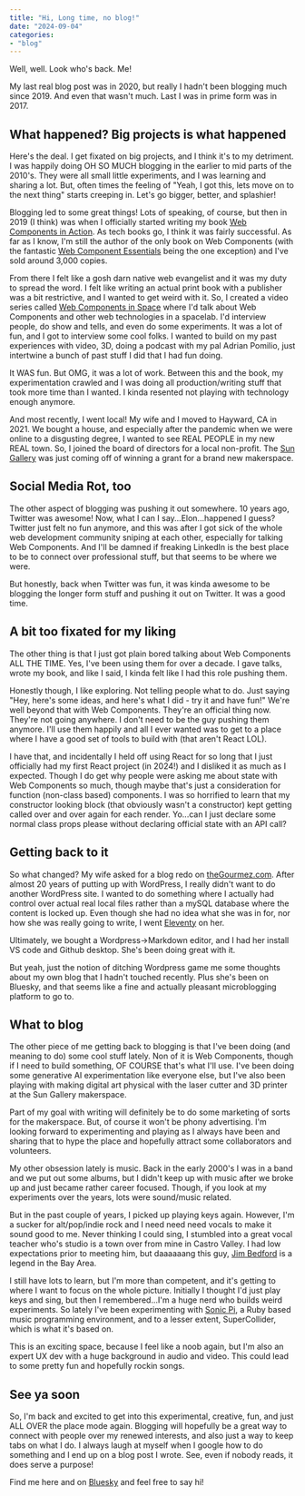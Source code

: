 ```yaml
---
title: "Hi, Long time, no blog!"
date: "2024-09-04"
categories:
- "blog"
---
```


Well, well. Look who's back. Me!

My last real blog post was in 2020, but really I hadn't been blogging much since 2019. And even that wasn't much. Last I was in
prime form was in 2017.

## What happened? Big projects is what happened

Here's the deal. I get fixated on big projects, and I think it's to my detriment. I was happily doing OH SO MUCH blogging in the earlier
to mid parts of the 2010's. They were all small little experiments, and I was learning and sharing a lot. But, often times
the feeling of "Yeah, I got this, lets move on to the next thing" starts creeping in. Let's go bigger, better, and splashier!

Blogging led to some great things! Lots of speaking, of course, but then in 2019 (I think) was when I officially started writing my book [Web Components in Action](https://www.manning.com/books/web-components-in-action).
As tech books go, I think it was fairly successful. As far as I know, I'm still the author of the only book on Web Components (with the fantastic [Web Component Essentials](https://leanpub.com/web-component-essentials) being the one exception) and I've sold around 3,000 copies.

From there I felt like a gosh darn native web evangelist and it was my duty to spread the word. I felt like writing an actual print book with a publisher was a bit restrictive, and
I wanted to get weird with it. So, I created a video series called [Web Components in Space](https://webcomponents.space) where I'd talk about Web Components and other web technologies in a spacelab. I'd interview people, do show and tells, and even do some experiments.
It was a lot of fun, and I got to interview some cool folks. I wanted to build on my past experiences with video, 3D, doing a podcast with my pal Adrian Pomilio, just intertwine a bunch of past stuff I did that I had fun doing.

It WAS fun. But OMG, it was a lot of work. Between this and the book, my experimentation crawled and I was doing all production/writing stuff that took more time than I wanted.
I kinda resented not playing with technology enough anymore.

And most recently, I went local! My wife and I moved to Hayward, CA in 2021. We bought a house, and especially after the pandemic when we
were online to a disgusting degree, I wanted to see REAL PEOPLE in my new REAL town. So, I joined the board of directors for a local non-profit. The [Sun Gallery](https://sungallery.org)
was just coming off of winning a grant for a brand new makerspace.

## Social Media Rot, too
The other aspect of blogging was pushing it out somewhere. 10 years ago, Twitter was awesome! Now, what I can I say...Elon...happened I guess?
Twitter just felt no fun anymore, and this was after I got sick of the whole web development community sniping at each other, especially for talking Web Components.
And I'll be damned if freaking LinkedIn is the best place to be to connect over professional stuff, but that seems to be where we were.

But honestly, back when Twitter was fun, it was kinda awesome to be blogging the longer form stuff and pushing it out on Twitter. It was a good time.

## A bit too fixated for my liking

The other thing is that I just got plain bored talking about Web Components ALL THE TIME. Yes, I've been using them for over a decade.
I gave talks, wrote my book, and like I said, I kinda felt like I had this role pushing them.

Honestly though, I like exploring. Not telling people what to do. Just saying "Hey, here's some ideas, and here's what I did - try it and have fun!"
We're well beyond that with Web Components. They're an official thing now. They're not going anywhere. I don't need to be the guy pushing them anymore.
I'll use them happily and all I ever wanted was to get to a place where I have a good set of tools to build with (that aren't React LOL).

I have that, and incidentally I held off using React for so long that I just officially had my first React project (in 2024!) and I disliked it
as much as I expected. Though I do get why people were asking me about state with Web Components so much, though maybe that's just a consideration for function
(non-class based) components. I was so horrified to learn that my constructor looking block (that obviously wasn't a constructor) kept getting called over and over again
for each render. Yo...can I just declare some normal class props please without declaring official state with an API call?

## Getting back to it

So what changed? My wife asked for a blog redo on [theGourmez.com](https://thegourmez.com). After almost 20 years of putting up with WordPress, I really didn't want to
do another WordPress site. I wanted to do something where I actually had control over actual real local files rather than a mySQL database where the content is locked up.
Even though she had no idea what she was in for, nor how she was really going to write, I went [Eleventy](https://www.11ty.dev) on her.

Ultimately, we bought a Wordpress->Markdown editor, and I had her install VS code and Github desktop. She's been doing great with it.

But yeah, just the notion of ditching Wordpress game me some thoughts about my own blog that I hadn't touched recently. Plus she's been on Bluesky, and that seems like a fine and actually pleasant
microblogging platform to go to.

## What to blog

The other piece of me getting back to blogging is that I've been doing (and meaning to do) some cool stuff lately. Non of it is Web Components, though
if I need to build something, OF COURSE that's what I'll use. I've been doing some generative AI experimentation like everyone else, but I've also been playing
with making digital art physical with the laser cutter and 3D printer at the Sun Gallery makerspace.

Part of my goal with writing will definitely be to do some marketing of sorts for the makerspace. But, of course it won't be phony advertising. I'm
looking forward to experimenting and playing as I always have been and sharing that to hype the place and hopefully attract some collaborators and volunteers.

My other obsession lately is music. Back in the early 2000's I was in a band and we put out some albums, but I didn't keep up with music after we broke up
and just became rather career focused. Though, if you look at my experiments over the years, lots were sound/music related.

But in the past couple of years, I picked up playing keys again. However, I'm a sucker for alt/pop/indie rock and I need need need
vocals to make it sound good to me. Never thinking I could sing, I stumbled into a great vocal teacher who's studio is a town over from mine in Castro Valley. I had low
expectations prior to meeting him, but daaaaaang this guy, [Jim Bedford](https://www.bedfordstudios.com/) is a legend in the Bay Area.

I still have lots to learn, but I'm more than competent, and it's getting to where I want to focus on the whole picture. Initially I thought I'd just play
keys and sing, but then I remembered...I'm a huge nerd who builds weird experiments. So lately I've been experimenting with [Sonic Pi](https://sonic-pi.net/), a Ruby based music
programming environment, and to a lesser extent, SuperCollider, which is what it's based on.

This is an exciting space, because I feel like a noob again, but I'm also an expert UX dev with a huge background in audio and video. This could lead to some pretty fun
and hopefully rockin songs.

## See ya soon

So, I'm back and excited to get into this experimental, creative, fun, and just ALL OVER the place mode again. Blogging will hopefully be a great
way to connect with people over my renewed interests, and also just a way to keep tabs on what I do. I always laugh at myself when I google how to do something
and I end up on a blog post I wrote. See, even if nobody reads, it does serve a purpose!

Find me here and on [Bluesky](https://bsky.app/profile/benforreal.bsky.social) and feel free to say hi!
